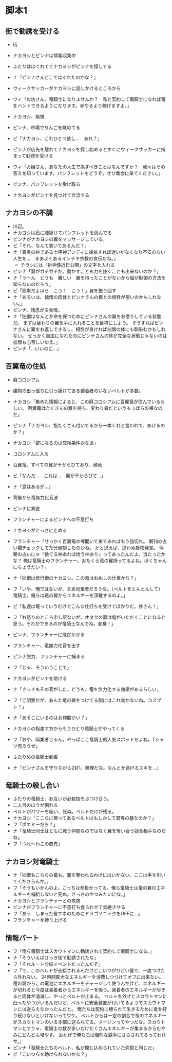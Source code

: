 # 脚本1

## 街で勧誘を受ける
* 街
* ナカヨシとピンナは情報収集中
* ふたりははぐれててナカヨシがピンナを探してる
* ナ『ピンナさんどこではぐれたのかな？』
* ウィークサッカーがナカヨシに話しかけるところから
* ウィ「お坊さん、竜騎士になりませんか？　私と契約して竜騎士になれば竜をハントできるようになります。寺やるより稼げますよ。」
* ナカヨシ、無視

* ピンナ、市場でりんごを眺めてる
* ピ「ナカヨシ、これひとつ欲し…　あれ？」
* ピンナが店先を離れてナカヨシを探し始めるとすぐにウィークサッカーに捕まって勧誘を受ける
* ウィ「お嬢さん、あなたの人生で為すべきことはなんですか？　我々はその答えを知っています。パンフレットをどうぞ。ぜひ集会に来てください。」
* ピンナ、パンフレットを受け取る
* ナカヨシがピンナを見つけて合流する

## ナカヨシの不調
* 川辺。
* ナカヨシは石に腰掛けてパンフレットを読んでる
* ピンナがナカヨシの翼をマッサージしている。
* ピ「それ、なんて書いてあるんだ？」
* ナ「真実の神である七平神アンディに帰依すれば迷いがなくなり不安のない人生を…　まあよくあるインチキ宗教の宣伝だね。」
  * チラシには「新神像近日公開」の文字を入れる
* ピンナ「翼がガチガチだ。動かすことも力を抜くことも出来ないのか？」
* ナ「うーん　どうも　難しい　翼を持ったことがないから脳が制御の方法を知らないのだろう」
* ピ「簡単だよほら　こう！　こう！」翼を振り回す
* ナ「あるいは、拙僧の肉体とピンナさんの翼との相性が悪いのかもしれない。」
* ピンナ、残念がる表情。
* ナ「拙僧はなんとか命を保つためにピンナさんの翼をお借りしている状態だ。
  まずは替わりの翼を手に入れることを目標にしよう。
  そうすればピンナさんに翼をお返しできるし、相性が良ければ拙僧の体にも馴染むかもしれない。
  せっかく自由になれたのにピンナさんの体が完全な状態じゃないのは拙僧も心苦しいゆえ。」
* ピンナ「…いいのに…」


## 百翼竜の住処
* 廃コロシアム
* 建物の出っ張りに引っ掛けてある装着者のいないベルトが多数。
* ナカヨシ「集めた情報によると、この廃コロシアムに百翼竜が住んでいるらしい。
  百翼竜はたくさんの翼を持ち、変わり者だというもっぱらの噂なのだ」
* ピンナ「ナカヨシ、指たくさん付いてるから一本くれと言われて、あげるのか？」
* ナカヨシ「鍵になるのは交換条件かなあ」

* コロシアムに入る
* 百翼竜、すべての翼が干からびており、瀕死
* ピ「なんだ…　これは…　翼が干からびて…」
* ナ「息はあるが…」

* 背後から竜無力化音波
* ピンナに異変
* フランチャーによるピンナへの不意打ち
* ナカヨシがとっさに止める

* フランチャー「せっかく百翼竜の噂聞いて来てみればもう品切れ。
  朝刊の占い欄チェックしてた分遅刻したのかね。
  かと思えば、思わぬ獲物発見。
  今朝の占いにゃ『捨てる神あれば拾う神あり』ってあったんだよ。当たったかな？
  俺は竜騎士のフランチャー。おたくら竜の翼持ってるよね。ぼくちゃんにちょうだい？」
* ナ「拙僧は修行僧のナカヨシ。この竜はおぬしの仕業かな？」
* フ「いや、俺ではないが、まあ同業者だろうな。（ベルトをとんとんして）竜騎士。俺らは竜の翼からエネルギーを頂戴するのよ。」
* ピ「私達は竜っていうだけでこんな仕打ちを受けてばかりだ。許さん！」
* フ「お怒りのところ申し訳ないが、オタクの翼は俺がいただくことになると思う。それができるのが竜騎士なんでね。変身！」
* ピンナ、フランチャーに飛びかかる
* フランチャー、竜無力化音を出す
* ピンナ脱力、フランチャーに捕まる
* フ「じゃ、そういうことで」
* ナカヨシがピンナを助ける
* ナ「さっきもその音がした。どうも、竜を無力化する効果があるらしい」
* フ「ご明察だが、あんた竜の翼をつけてる割にはこれ効かないね。コスプレ？」
* ナ「あそこにいるのはお仲間かい？」
* ナカヨシの指差す方からもうひとり竜騎士がやってくる
* フ「おや、同業者じゃん。やっぱここ竜騎士的人気スポットだよね。Tシャツ売ろうぜ」
* ふたりめの竜騎士到着
* ナ『ピンナさんを守りながら2対1。無理だな。なんとか逃げるスキを…』

## 竜騎士の殺し合い
* ふたりの竜騎士、お互いが必殺技をぶつけ合う。
* 二人目のほうが倒れる
* ベルトがパワーを吸い、死ぬ。ベルトだけが残る。
* ナカヨシ「ここらに飾ってあるベルトはもしかして君等の墓なのか？」
* フ「ポエミーだろ？」
* ナ「竜騎士同士はともに戦う仲間なのではなく翼を奪い合う競合相手なのだね」
* フ「つれ～わこの商売」

## ナカヨシ対竜騎士
* ナ「拙僧もこちらの竜も、翼を奪われるわけにはいかない。ここは手を引いてくださらんか。」
* フ「そうもいかんのよ。こっちは命掛かってる。俺ら竜騎士は竜の翼のエネルギーを補給しないと死ぬ。さっきのやつみたいにな。」
* ナカヨシとフランチャーとの攻防
* ピンナがフランチャーに不意打ち食らわせて気絶させる
* フ「あっ　しまった省エネのためにドラゴソニックをOFFに…」
* フランチャーを縛り上げる

## 情報パート
* フ「俺ら竜騎士はスカウトマンに勧誘されて契約して竜騎士になる。」
* ナ「そういえばさっき街で勧誘されたな」
* フ「それルート分岐イベントだったんだぞ」
* フ「で、このベルトが支給されるんだけどこいつがひどい罠で、一度つけたら外れない。
  24時間膨大なエネルギーを消費しつづけてオフに出来ない。
  竜の翼からこの電池にエネルギーをチャージして使うんだけど、エネルギーが切れると今度は装着者からエネルギーを吸う。装着者のエネルギーが尽きると肉体が消滅し、やっとベルトが止まる。
  ベルトを外せとスカウトマンに凸ったやつがいるんだけど、ベルトに安全装置が付いてるようでスカウトマンには逆らえなかったんだと。
  俺たちは契約に縛られて生きるために竜を狩り続けないといけないってワケ。
  ベルトからは一定の割合で竜のエネルギーがスカウトマンのいる本部に送られてる。マージンってやつだな。スカウトマンとすりゃ、竜騎士の数が多いだけたくさんエネルギーが集まるからむやみにどんどん増やす。
  おかげで俺たちは熾烈な競争にさらされてるってわけサ。」
* ピンナ「竜騎士たちのベルト、私が閉じ込められていた洞窟と同じだ」
* ピ「こいつらを助けられないかな？」
